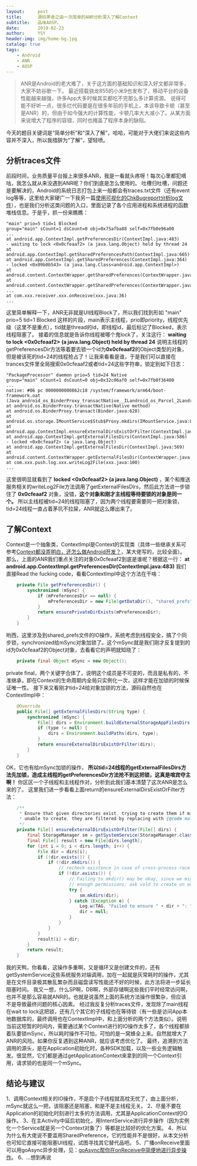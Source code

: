 ```yaml
---
layout:     post
title:      源码茶舍之由一次简单的ANR分析深入了解Context
subtitle:   品味AOSP。
date:       2019-02-23
author:     YSY
header-img: img/home-bg.jpg
catalog: true
tags:
    - Android
    - ANR
    - AOSP
---
```


> ANR是Android的老大难了，关于这方面的基础知识和深入好文都非常多，大家不妨谷歌一下。
> 最近搭载骁龙855的小米9也发布了，移动平台的设备性能越来越强，许多App大多时候其实都吃不完那么多计算资源。
> 说得可能不好听一点，很多烂代码要是在很多年前的手机上，本该导致卡顿（甚至是ANR）的，但由于如今强大的计算性能，卡顿几率大大减小了。从某方面来说增大了程序的容错，同时也掩盖了程序本身的缺陷。

今天的题目关键词是“简单分析”和“深入了解”，哈哈，可能对于大佬们来说这些内容并不深入，所以我措辞为“了解”，望轻喷。

## 分析traces文件

前段时间，业务质量平台报上来很多ANR，我是一看就头疼呀！每次心里都犯嘀咕，我怎么就从来没遇到ANR呢？你们到底是怎么使用的。
吐槽归吐槽，问题还是要解决的，Android的系统日志打包上来一般都会有traces.txt文件（还有event log等等，这里给大家硬广一下我另一篇[使用可视化的ChkBugreport分析log文件](https://blog.csdn.net/ysy950803/article/details/83214432)），也是我们分析这类问题的入口，里面记录了各个应用进程和系统进程的函数堆栈信息。于是乎，抓一份来瞧瞧：

```
"main" prio=5 tid=1 Blocked
group="main" sCount=1 dsCount=0 obj=0x75afba88 self=0x7fb0e96a00
...
at android.app.ContextImpl.getPreferencesDir(ContextImpl.java:483)
- waiting to lock <0x0cfeaaf2> (a java.lang.Object) held by thread 24
at android.app.ContextImpl.getSharedPreferencesPath(ContextImpl.java:665)
at android.app.ContextImpl.getSharedPreferences(ContextImpl.java:364)
- locked <0x09b0b543> (a java.lang.Class<android.app.ContextImpl>)
at android.content.ContextWrapper.getSharedPreferences(ContextWrapper.java:174)
at android.content.ContextWrapper.getSharedPreferences(ContextWrapper.java:174)
...
at com.xxx.receiver.xxx.onReceive(xxx.java:36)
...
```

这里简单解释一下，ANR无非就是UI线程Block了，所以我们找到形如 "main" prio=5 tid=1 Blocked 这样的片段，main表示主线程，prio即priority，线程优先级（这里不是重点），tid就是thread的id，即线程id，最后标记了Blocked，表示线程阻塞了。
接着的信息就是告诉你线程被哪个鬼lock了，关注这行：
**waiting to lock <0x0cfeaaf2> (a java.lang.Object) held by thread 24**
说明主线程的getPreferencesDir方法等着要去锁一个id为**0x0cfeaaf2**的Object类型的对象，但是被该死的tid=24的线程抢占了！让我来看看是谁，于是我们可以直接在trances文件里全局搜索0x0cfeaaf2或者tid=24这些字符串，锁定到如下日志：

```
"PackageProcessor" daemon prio=5 tid=24 Native
group="main" sCount=1 dsCount=0 obj=0x32c06af0 self=0x7fb0f36400
...
native: #06 pc 0000000000862c18 /system/framework/arm64/boot-framework.oat (Java_android_os_BinderProxy_transactNative__ILandroid_os_Parcel_2Landroid_os_Parcel_2I+196)
at android.os.BinderProxy.transactNative(Native method)
at android.os.BinderProxy.transact(Binder.java:620)
at android.os.storage.IMountService$Stub$Proxy.mkdirs(IMountService.java:870)
at android.app.ContextImpl.ensureExternalDirsExistOrFilter(ContextImpl.java:2228)
at android.app.ContextImpl.getExternalFilesDirs(ContextImpl.java:586)
- locked <0x0cfeaaf2> (a java.lang.Object)
at android.app.ContextImpl.getExternalFilesDir(ContextImpl.java:569)
at android.content.ContextWrapper.getExternalFilesDir(ContextWrapper.java:243)
at com.xxx.push.log.xxx.writeLog2File(xxx.java:100)
...
```

这里很明显就看到了 **locked <0x0cfeaaf2> (a java.lang.Object)** ，某个和推送服务相关的writeLog2File方法调用了getExternalFilesDirs，然后此方法进一步锁住了 **0x0cfeaaf2** 对象，没错，**这个对象和刚才主线程等待要锁的对象是同一个。**
所以主线程被tid=24的线程阻塞了，因为两个线程要需要同一把对象锁，tid=24线程一直占着茅坑不拉屎，ANR就这么爆出来了。

## 了解Context

Context是一个抽象类，ContextImpl是Context的实现类（具体一些继承关系可参考[Context都没弄明白，还怎么做Android开发？](https://www.jianshu.com/p/94e0f9ab3f1d)，某大佬写的，比较全面）。
那么，上面的ANR我们重点关注的对象0x0cfeaaf2到底是谁呢？根据这一行：
**at android.app.ContextImpl.getPreferencesDir(ContextImpl.java:483)**
我们直接Read the fucking code，看看ContextImpl中这个方法在干啥：

```java
    private File getPreferencesDir() {
        synchronized (mSync) {
            if (mPreferencesDir == null) {
                mPreferencesDir = new File(getDataDir(), "shared_prefs");
            }
            return ensurePrivateDirExists(mPreferencesDir);
        }
    }
```

哟西，这里涉及到shared_prefs文件的IO操作，系统考虑到线程安全，搞了个同步锁，synchronized给mSync对象加锁了。这个mSync就是我们刚才反复提到的id为0x0cfeaaf2的Object对象，去看看它的声明就知晓了：

```java
    private final Object mSync = new Object();
```

private final，两个关键字合体了，说明这个成员是不可变的，而且是私有的，不准继承，即在Context的生命周期内全局只实例化一次，这样才能在加锁的时候保证唯一性。
接下来又看刚才tid=24给对象加锁的方法，源码自然也在ContextImpl中：

```java
    @Override
    public File[] getExternalFilesDirs(String type) {
        synchronized (mSync) {
            File[] dirs = Environment.buildExternalStorageAppFilesDirs(getPackageName());
            if (type != null) {
                dirs = Environment.buildPaths(dirs, type);
            }
            return ensureExternalDirsExistOrFilter(dirs);
        }
    }
```

OK，它也有给mSync加锁的操作， **所以tid=24线程的getExternalFilesDirs方法先加锁，造成主线程的getPreferencesDir方法抢不到这把锁，这真是喧宾夺主啊！** 你区区一个子线程和主线程作对，分析到此我们基本清楚了这次ANR是怎么来的了。
这里我们进一步看看上面return的ensureExternalDirsExistOrFilter方法：

```java
    /**
     * Ensure that given directories exist, trying to create them if missing. If
     * unable to create, they are filtered by replacing with {@code null}.
     */
    private File[] ensureExternalDirsExistOrFilter(File[] dirs) {
        final StorageManager sm = getSystemService(StorageManager.class);
        final File[] result = new File[dirs.length];
        for (int i = 0; i < dirs.length; i++) {
            File dir = dirs[i];
            if (!dir.exists()) {
                if (!dir.mkdirs()) {
                    // recheck existence in case of cross-process race
                    if (!dir.exists()) {
                        // Failing to mkdir() may be okay, since we might not have
                        // enough permissions; ask vold to create on our behalf.
                        try {
                            sm.mkdirs(dir);
                        } catch (Exception e) {
                            Log.w(TAG, "Failed to ensure " + dir + ": " + e);
                            dir = null;
                        }
                    }
                }
            }
            result[i] = dir;
        }
        return result;
    }
```

我的天鸭，你看看，这操作多重啊，又是循环又是创建文件的，还有getSystemService这些系统服务对端调用，加在一起就是灰常耗时的操作，尤其是在文件目录极其散乱繁杂而且磁盘读写性能还不好的时候，此方法将进一步延长阻塞时间。
我又一想，什么SP啊，DB啊，外部存储啊这些我们平时经常访问啊，也并不是那么容易就ANR的。也就是说虽然上面的系统方法操作很繁杂，但应该不是导致最终问题的核心因素。
经过我反复分析traces文件，发现除了main线程在wait to lock这把锁，还有几个其它的子线程也在等待锁（有一些是访问App本地数据库的，最终调用也在ContextImpl中，和上面分析的两个方法类似）。说明当前这短暂的时间内，需要通过某个Context进行的IO操作太多了，各个线程都排着队要锁mSync，所以耗时操作不可怕，可怕的是一窝蜂全上来。自然就增大了ANR的风险。如果你反复遇到这种ANR，就应该考虑优化了。
最终，追溯到方法调用的源头，是在Application初始化时，各种SDK加载，以及一些业务逻辑触发。很显然，它们都是通过getApplicationContext来拿到的同一个Context引用，请求锁的也是同一个mSync。

## 结论与建议

1、调用Context相关的IO操作，不是启个子线程就高枕无忧了，由上面分析，mSync就这么一把，该阻塞还是阻塞，和是不是主线程无关。
2、尽量不要在Application的初始化时刻进行太多的方法调用，尤其是ApplicationContext的IO操作。
3、在主Activity中延后初始化，用IntentService进行异步操作（因为实例化一个Service就是另一个Context对象了）等都是比较好的优化方案。
4、所以为什么有大佬说不要滥用SharedPreference，它的性能并不是很好，从本文分析也可知它直接可能阻塞UI线程，试图寻找其它替代品吧。
5、广播onReceive里面可以用goAsync异步处理，见：[goAsync帮你在onReceive中简便地进行异步操作](https://blog.csdn.net/ysy950803/article/details/83216891)。
6、…想到再说
